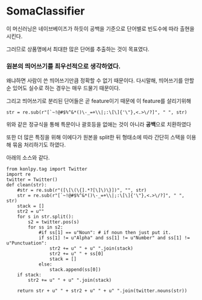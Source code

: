 # SomaClassifier

이 머신러닝은 네이브베이즈가 하듯이 공백을 기준으로 단어별로 빈도수에 따라 출현을 시킨다.

그러므로 상품명에서 최대한 많은 단어를 추출하는 것이 목표였다.



### 원본의 띄어쓰기를 최우선적으로 생각하였다.
왜냐하면 사람이 쓴 띄어쓰기만큼 정확할 수 없기 때문이다.
다시말해, 띄어쓰기를 안할 순 있어도 실수로 하는 경우는 매우 드물기 때문이다.



그리고 띄어쓰기로 분리된 단어들은 곧 feature이기 때문에 이 feature를 살리기위해

```str = re.sub(r"[`~!@#$%^&*()\-_=+\\|;:\[\]{'\"},<.>\/?]", " ", str)```

위와 같은 정규식을 통해 특문이나 괄호등을 없애는 것이 아니라 **공백**으로 치환하였다

또한 더 많은 특징을 위해 이에다가 원본을 split한 뒤 형태소에 따라 간단히 스택을 이용해 묶음 처리하기도 하였다.

아래의 소스와 같다.

```
from konlpy.tag import Twitter
import re
twitter = Twitter()
def clean(str):
    #str = re.sub(r"([\[\(\{].*?[\]\)\}])", "", str)
    str = re.sub(r"[`~!@#$%^&*()\-_=+\\|;:\[\]{'\"},<.>\/?]", " ", str)
    stack = []
    str2 = u""
    for s in str.split():
        s2 = twitter.pos(s)
        for ss in s2:
            #if ss[1] == u"Noun": # if noun then just put it.
            if ss[1] != u"Alpha" and ss[1] != u"Number" and ss[1] != u"Punctuation":
                str2 += u" " + u" ".join(stack)
                str2 += u" " + ss[0]
                stack = []
            else:
                stack.append(ss[0])
    if stack:
        str2 += u" " + u" ".join(stack)
        
    return str + u" " + str2 + u" " + u" ".join(twitter.nouns(str))
```
